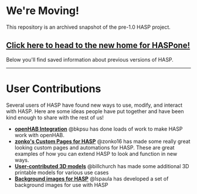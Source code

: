 # We're Moving!

This repository is an archived snapshot of the pre-1.0 HASP project.

## [Click here to head to the new home for HASPone!](https://github.com/HASwitchPlate/HASPone)

Below you'll find saved information about previous versions of HASP.

---

# User Contributions

Several users of HASP have found new ways to use, modify, and interact with HASP.  Here are some ideas people have put together and have been kind enough to share with the rest of us!

* **[openHAB Integration](openHAB)** @bkpsu has done loads of work to make HASP work with openHAB.
* **[zonko's Custom Pages for HASP](https://github.com/zonko16/Custom-Pages-for-HASwitchplate)** @zonko16 has made some really great looking custom pages and automations for HASP.  These are great examples of how you can extend HASP to look and function in new ways.
* **[User-contributed 3D models](3D_Printable_Models)** @billchurch has made some additional 3D printable models for various use cases
* **[Background images for HASP](https://github.com/lspaula/Nextion-background-for-HASwitchPlate)** @lspaula has developed a set of background images for use with HASP
